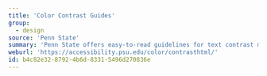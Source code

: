 ```yaml
---
title: 'Color Contrast Guides'
group:
  - design
source: 'Penn State'
summary: 'Penn State offers easy-to-read guidelines for text contrast meeting WCAG requirements.'
weburl: 'https://accessibility.psu.edu/color/contrasthtml/'
id: b4c82e32-8792-4b6d-8331-5496d270836e
---
```

